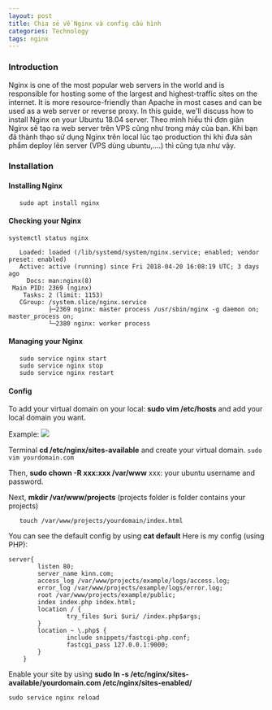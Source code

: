 ```yaml
---
layout: post
title: Chia sẻ về Nginx và config cấu hình
categories: Technology
tags: nginx
---
```

### Introduction

Nginx is one of the most popular web servers in the world and is responsible for hosting some of the largest and highest-traffic sites on the internet. It is more resource-friendly than Apache in most cases and can be used as a web server or reverse proxy.
In this guide, we'll discuss how to install Nginx on your Ubuntu 18.04 server.
Theo mình hiểu thì đơn giản Nginx sẽ tạo ra web server trên VPS cũng như trong máy của bạn. Khi bạn đã thành thạo sử dụng Nginx trên local lúc tạo production thì khi đưa sản phẩm deploy lên server (VPS dùng ubuntu,....) thì cũng tựa như vậy.

### Installation

#### Installing Nginx

```sudo apt update
   sudo apt install nginx
```

#### Checking your Nginx

`systemctl status nginx`

```nginx.service - A high-performance web server and a reverse proxy server
   Loaded: loaded (/lib/systemd/system/nginx.service; enabled; vendor preset: enabled)
   Active: active (running) since Fri 2018-04-20 16:08:19 UTC; 3 days ago
     Docs: man:nginx(8)
 Main PID: 2369 (nginx)
    Tasks: 2 (limit: 1153)
   CGroup: /system.slice/nginx.service
           ├─2369 nginx: master process /usr/sbin/nginx -g daemon on; master_process on;
           └─2380 nginx: worker process
```

#### Managing your Nginx
```sudo service nginx reload (to reload)
   sudo service nginx start
   sudo service nginx stop
   sudo service nginx restart
```

#### Config

To add your virtual domain on your local: **sudo vim /etc/hosts** and add your local domain you want.

Example: ![
](https://raw.githubusercontent.com/ntheanh201/ntheanh201.github.io/master/images/nginx_server.png)


Terminal **cd /etc/nginx/sites-available** and create your virtual domain.
`sudo vim yourdomain.com`

Then, **sudo chown -R xxx:xxx /var/www** xxx: your ubuntu username and password.

Next, **mkdir /var/www/projects** (projects folder is folder contains your projects)

```mkdir /var/www/projects/yourdomain
   touch /var/www/projects/yourdomain/index.html
```

You can see the default config by using **cat default**
Here is my config (using PHP):

```
server{
        listen 80;
        server_name kinn.com;
        access_log /var/www/projects/example/logs/access.log;
        error_log /var/www/projects/example/logs/error.log;
        root /var/www/projects/example/public;
        index index.php index.html;
        location / {
                try_files $uri $uri/ /index.php$args;
        }
        location ~ \.php$ {
                include snippets/fastcgi-php.conf;
                fastcgi_pass 127.0.0.1:9000;
        }
    }

```

Enable your site by using **sudo ln -s /etc/nginx/sites-available/yourdomain.com /etc/nginx/sites-enabled/**

`sudo service nginx reload`
    


